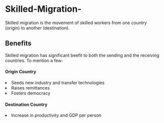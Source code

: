 # Skilled-Migration-
Skilled migration is the movement of skilled workers from one country (origin) to another (destination).
## Benefits
Skilled migration has significant beefit to both the sending and the receiving countries. To mention a few:
#### Origin Country
<li>Seeds new industry and transfer technologies </li>
<li>Raises remittances</li>
<li>Fosters democracy</li>
<h4>Destination Country</h4>
<li>Increase in productivity and GDP per person</li>
